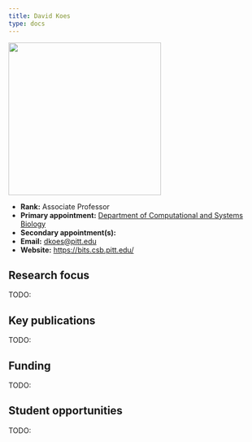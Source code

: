 ```yaml
---
title: David Koes
type: docs
---
```


<img src="https://www.csb.pitt.edu/wp-content/uploads/2023/08/DSC00737-1024x683.jpg" width="300px">

-   **Rank:** Associate Professor
-   **Primary appointment:** [Department of Computational and Systems Biology](https://www.csb.pitt.edu/)
-   **Secondary appointment(s):**
-   **Email:** <dkoes@pitt.edu>
-   **Website:** <https://bits.csb.pitt.edu/>

## Research focus

TODO:

## Key publications

TODO:

## Funding

TODO:

## Student opportunities

TODO:

